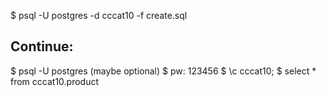 $ psql -U postgres -d cccat10 -f create.sql 

## Continue:
$ psql -U postgres (maybe optional)
$ pw: 123456
$ \c cccat10;
$ select * from cccat10.product